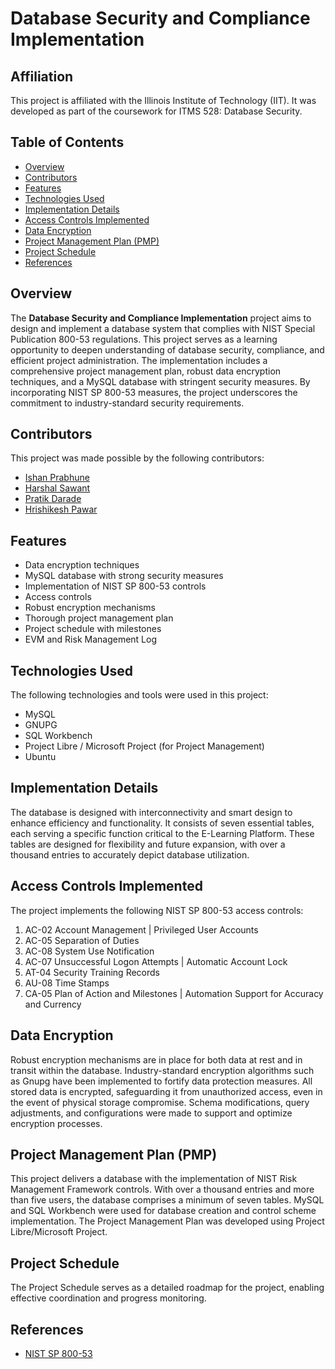 # Database Security and Compliance Implementation

## Affiliation

This project is affiliated with the Illinois Institute of Technology (IIT). It was developed as part of the coursework for ITMS 528: Database Security.

## Table of Contents

- [Overview](#overview)
- [Contributors](#contributors)
- [Features](#features)
- [Technologies Used](#technologies-used)
- [Implementation Details](#implementation-details)
- [Access Controls Implemented](#access-controls-implemented)
- [Data Encryption](#data-encryption)
- [Project Management Plan (PMP)](#project-management-plan-pmp)
- [Project Schedule](#project-schedule)
- [References](#references)

## Overview

The **Database Security and Compliance Implementation** project aims to design and implement a database system that complies with NIST Special Publication 800-53 regulations. This project serves as a learning opportunity to deepen understanding of database security, compliance, and efficient project administration. The implementation includes a comprehensive project management plan, robust data encryption techniques, and a MySQL database with stringent security measures. By incorporating NIST SP 800-53 measures, the project underscores the commitment to industry-standard security requirements.

## Contributors

This project was made possible by the following contributors:

- [Ishan Prabhune](https://github.com/Ishan9100) 
- [Harshal Sawant](https://github.com/harshalsawant29) 
- [Pratik Darade](https://github.com/pratik26darade)
- [Hrishikesh Pawar](https://github.com/hrishikesh26)
  
## Features

- Data encryption techniques
- MySQL database with strong security measures
- Implementation of NIST SP 800-53 controls
- Access controls
- Robust encryption mechanisms
- Thorough project management plan
- Project schedule with milestones
- EVM and Risk Management Log
  

## Technologies Used

The following technologies and tools were used in this project:
- MySQL
- GNUPG
- SQL Workbench
- Project Libre / Microsoft Project (for Project Management)
- Ubuntu

## Implementation Details

The database is designed with interconnectivity and smart design to enhance efficiency and functionality. It consists of seven essential tables, each serving a specific function critical to the E-Learning Platform. These tables are designed for flexibility and future expansion, with over a thousand entries to accurately depict database utilization.

## Access Controls Implemented

The project implements the following NIST SP 800-53 access controls:
1. AC-02 Account Management | Privileged User Accounts
2. AC-05 Separation of Duties
3. AC-08 System Use Notification
4. AC-07 Unsuccessful Logon Attempts | Automatic Account Lock
5. AT-04 Security Training Records
6. AU-08 Time Stamps
7. CA-05 Plan of Action and Milestones | Automation Support for Accuracy and Currency

## Data Encryption

Robust encryption mechanisms are in place for both data at rest and in transit within the database. Industry-standard encryption algorithms such as Gnupg have been implemented to fortify data protection measures. All stored data is encrypted, safeguarding it from unauthorized access, even in the event of physical storage compromise. Schema modifications, query adjustments, and configurations were made to support and optimize encryption processes.

## Project Management Plan (PMP)

This project delivers a database with the implementation of NIST Risk Management Framework controls. With over a thousand entries and more than five users, the database comprises a minimum of seven tables. MySQL and SQL Workbench were used for database creation and control scheme implementation. The Project Management Plan was developed using Project Libre/Microsoft Project.

## Project Schedule

The Project Schedule serves as a detailed roadmap for the project, enabling effective coordination and progress monitoring.

## References

- [NIST SP 800-53](https://csrc.nist.gov/projects/cprt/catalog#/cprt/framework/version/SP_800_53_5_1_0/home)
